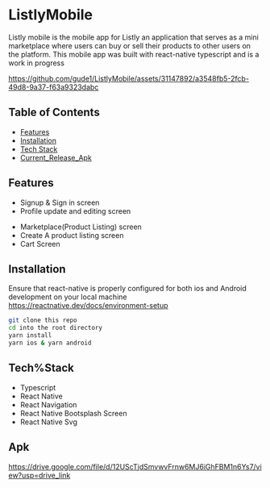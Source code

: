 # ListlyMobile
Listly mobile is the mobile app for Listly an application that serves as a mini marketplace where users can buy or sell their products to other users on the platform. This mobile app was built with react-native typescript and is a work in progress

https://github.com/gude1/ListlyMobile/assets/31147892/a3548fb5-2fcb-49d8-9a37-f63a9323dabc

## Table of Contents

* [Features](#Features)
* [Installation](#Installation)
* [Tech Stack](#Tech%Stack)
* [Current_Release_Apk](#Apk)


## Features
- Signup & Sign in screen
- Profile update and editing screen
* Marketplace(Product Listing) screen
* Create A product listing screen
* Cart Screen


## Installation
Ensure that react-native is properly configured for both ios and Android development on your local machine<br/>
https://reactnative.dev/docs/environment-setup

```bash
git clone this repo
cd into the root directory
yarn install
yarn ios & yarn android
```

## Tech%Stack
- Typescript
- React Native
- React Navigation
- React Native Bootsplash Screen
- React Native Svg

## Apk
https://drive.google.com/file/d/12UScTjdSmvwvFrnw6MJ6iGhFBM1n6Ys7/view?usp=drive_link
